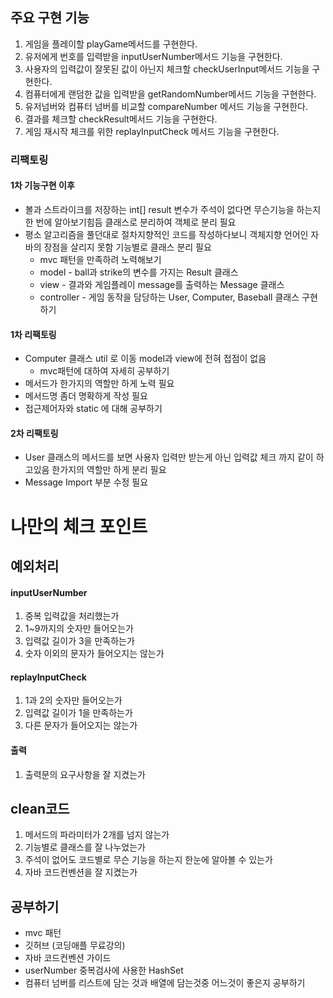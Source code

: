 ## 주요 구현 기능
1. 게임을 플레이할 playGame메서드를 구현한다.
2. 유저에게 번호를 입력받을 inputUserNumber메서드 기능을 구현한다.
3. 사용자의 입력값이 잘못된 값이 아닌지 체크할 checkUserInput메서드 기능을 구현한다.
4. 컴퓨터에게 랜덤한 값을 입력받을 getRandomNumber메서드 기능을 구현한다.
5. 유저넘버와 컴퓨터 넘버를 비교할 compareNumber 메서드 기능을 구현한다.
6. 결과를 체크할 checkResult메서드 기능을 구현한다.
7. 게임 재시작 체크를 위한 replayInputCheck 메서드 기능을 구현한다.

### 리팩토링
#### 1차 기능구현 이후
* 볼과 스트라이크를 저장하는 int[] result 변수가 주석이 없다면 무슨기능을 하는지 한 번에 알아보기힘듬 클래스로 분리하여 객체로 분리 필요
* 평소 알고리즘을 풀던대로 절차지향적인 코드를 작성하다보니 객체지향 언어인 자바의 장점을 살리지 못함 기능별로 클래스 분리 필요
    * mvc 패턴을 만족하려 노력해보기
    * model - ball과 strike의 변수를 가지는 Result 클래스
    * view - 결과와 게임플레이 message를 출력하는 Message 클래스
    * controller - 게임 동작을 담당하는 User, Computer, Baseball 클래스 구현하기 
#### 1차 리팩토링
* Computer 클래스 util 로 이동 model과 view에 전혀 접점이 없음
  * mvc패턴에 대하여 자세히 공부하기 
* 메서드가 한가지의 역할만 하게 노력 필요
* 메서드명 좀더 명확하게 작성 필요
* 접근제어자와 static 에 대해 공부하기
#### 2차 리팩토링 
* User 클래스의 메서드를 보면 사용자 입력만 받는게 아닌 입력값 체크 까지 같이 하고있음 한가지의 역할만 하게 분리 필요
* Message Import 부분 수정 필요

# 나만의 체크 포인트
## 예외처리
#### inputUserNumber
1. 중복 입력값을 처리했는가
2. 1~9까지의 숫자만 들어오는가
3. 입력값 길이가 3을 만족하는가
4. 숫자 이외의 문자가 들어오지는 않는가

#### replayInputCheck
1. 1과 2의 숫자만 들어오는가
2. 입력값 길이가 1을 만족하는가
3. 다른 문자가 들어오지는 않는가

#### 출력
1. 출력문의 요구사항을 잘 지켰는가

## clean코드
1. 메서드의 파라미터가 2개를 넘지 않는가
2. 기능별로 클래스를 잘 나누었는가
3. 주석이 없어도 코드별로 무슨 기능을 하는지 한눈에 알아볼 수 있는가
4. 자바 코드컨벤션을 잘 지켰는가

## 공부하기
* mvc 패턴
* 깃허브 (코딩애플 무료강의)
* 자바 코드컨벤션 가이드
* userNumber 중복검사에 사용한 HashSet 
* 컴퓨터 넘버를 리스트에 담는 것과 배열에 담는것중 어느것이 좋은지 공부하기